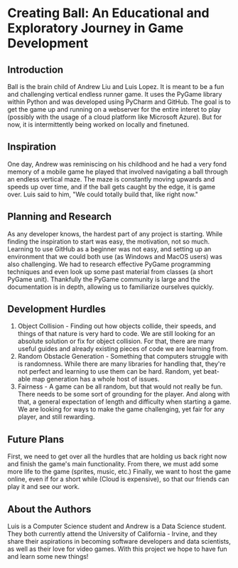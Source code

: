 # Creating Ball: An Educational and Exploratory Journey in Game Development

## Introduction
Ball is the brain child of Andrew Liu and Luis Lopez. It is meant to be a fun and challenging vertical endless runner
game. It uses the PyGame library within Python and was developed using PyCharm and GitHub. The
goal is to get the game up and running on a webserver for the entire interet to play (possibly with
the usage of a cloud platform like Microsoft Azure). But for now, it is intermittently being worked on
locally and finetuned. 

## Inspiration
One day, Andrew was reminiscing on his childhood and he had a very fond memory of a mobile 
game he played that involved navigating a ball through an endless vertical maze. The maze is constantly moving upwards and speeds up over time, and if the ball gets caught by the edge, it is game over. Luis said to him, "We could totally build that, like right now."

## Planning and Research
As any developer knows, the hardest part of any project is starting. While finding the inspiration
to start was easy, the motivation, not so much. Learning to use GitHub as a beginner was not easy, and setting up an
environment that we could both use (as Windows and MacOS users) was also challenging. We had to research 
effective PyGame programming techniques and even look up some past material from classes (a short PyGame
unit). Thankfully the PyGame community is large and the documentation is in depth, allowing us to familiarize ourselves quickly.

## Development Hurdles
1. Object Collision - Finding out how objects collide, their speeds, and things of that nature is very
hard to code. We are still looking for an absolute solution or fix for object collision. For that,
there are many useful guides and already existing pieces of code we are learning from.
2. Random Obstacle Generation - Something that computers struggle with is randomness. While there are
many libraries for handling that, they're not perfect and learning to use them can be hard. Random, yet 
beat-able map generation has a whole host of issues.
3. Fairness - A game can be all random, but that would not really be fun. There needs to be some sort
of grounding for the player. And along with that, a general expectation of length and difficulty when
starting a game. We are looking for ways to make the game challenging, yet fair for any player, and
still rewarding.

## Future Plans
First, we need to get over all the hurdles that are holding us back right now and finish the game's
main functionality. From there, we must add some more life to the game (sprites, music, etc.) Finally,
we want to host the game online, even if for a short while (Cloud is expensive), so that our friends can
play it and see our work.

## About the Authors
Luis is a Computer Science student and Andrew is a Data Science student. They both currently attend the University of California - Irvine, and they share their 
aspirations in becoming software developers and data scientists, as well as their love for video games. With this project we hope to have fun and learn
some new things!






